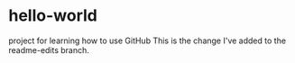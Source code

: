 # hello-world
project for learning how to use GitHub
This is the change I've added to the readme-edits branch.
